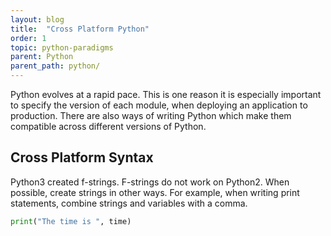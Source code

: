```yaml
---
layout: blog
title:  "Cross Platform Python"
order: 1
topic: python-paradigms
parent: Python
parent_path: python/
---
```

Python evolves at a rapid pace. This is one reason it is especially important to specify the version of each module, when deploying an application to production. There are also ways of writing Python which make them compatible across different versions of Python.

## Cross Platform Syntax
Python3 created f-strings. F-strings do not work on Python2. When possible, create strings in other ways. For example, when writing print statements, combine strings and variables with a comma.
```python
print("The time is ", time)
```